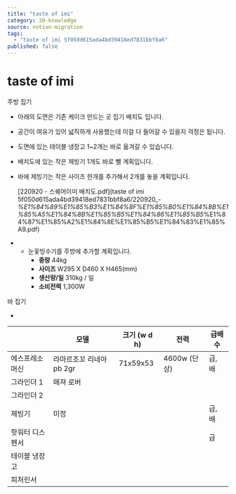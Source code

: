 ```yaml
---
title: "taste of imi"
category: 30-knowledge
source: notion-migration
tags:
  - "taste of imi 5f050d615ada4bd39418ed7831bbf8a6"
published: false
---
```


# taste of imi

주방 집기

* 아래의 도면은 기존 케이크 만드는 곳 집기 배치도 입니다.

* 공간이 여유가 있어 넓직하게 사용했는데 이걸 다 들어갈 수 있을지 걱정은 됩니다.

* 도면에 있는 테이블 냉장고 1~2개는 바로 옮겨갈 수 있습니다.

* 배치도에 있는 작은 제빙기 1개도 바로 뺄 계획입니다.

* 바에 제빙기는 작은 사이즈 한개를 추가해서 2개를 놓을 계획입니다.

  [220920 - 스퀘어이미 배치도.pdf](taste of imi 5f050d615ada4bd39418ed7831bbf8a6/220920\_-*%E1%84%89%E1%85%B3%E1%84%8F%E1%85%B0%E1%84%8B%E1%85%A5%E1%84%8B%E1%85%B5%E1%84%86%E1%85%B5*%E1%84%87%E1%85%A2%E1%84%8E%E1%85%B5%E1%84%83%E1%85%A9.pdf)

* * 눈꽃빙수기를 주방에 추가할 계획입니다.
    * **중량** 44kg
    * **사이즈** W295 X D460 X H465(mm)
    * **생산량/일** 310kg / 일
    * **소비전력** 1,300W

바 집기

*

|  | 모델 | 크기 (w d h) | 전력 | 급배수 |
| --- | --- | --- | --- | --- |
| 에스프레소 머신 | 라마르조꼬 리네아 pb 2gr | 71x59x53 | 4600w (단상) | 급, 배 |
| 그라인더 1 | 매져 로버 |  |  |  |
| 그라인더 2 |  |  |  |  |
| 제빙기 | 미정 |  |  | 급, 배 |
| 핫워터 디스펜서 |  |  |  | 급 |
| 테이블 냉장고 |  |  |  |  |
| 피처린서 |  |  |  |  |
